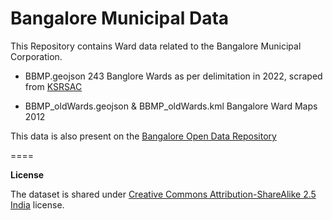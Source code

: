 Bangalore Municipal Data
====

This Repository contains Ward data related to the Bangalore Municipal Corporation.

* BBMP.geojson
 243 Banglore Wards as per delimitation in 2022, scraped from [KSRSAC](https://kgis.ksrsac.in/bengalurugis/)


* BBMP_oldWards.geojson & BBMP_oldWards.kml
Bangalore Ward Maps 2012

This data is also present on the [Bangalore Open Data Repository](https://github.com/openbangalore/bangalore)

====

**License**

The dataset is shared under [Creative Commons Attribution-ShareAlike 2.5 India](http://creativecommons.org/licenses/by-sa/2.5/in/) license.